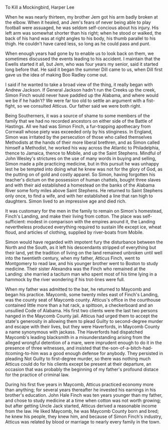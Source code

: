 To Kill a Mockingbird, Harper Lee

When he was nearly thirteen, my brother Jem got his arm badly broken at the elbow. When it healed, and Jem's fears of never being able to play football were assuaged, he was seldom self-concious about his injury. His left arm was somewhat shorter than his right; when he stood or walked, the back of his hand was at right angles to his body, his thumb parallel to his thigh. He couldn't have cared less, so long as he could pass and punt.

When enough years had gone by to enable us to look back on them, we sometimes discussed the events leading to his accident. I maintain that the Ewells started it all, but Jem, who was four years my senior, said it started long before that. He said it began the summer Dill came to us, when Dill first gave us the idea of making Boo Radley come out.

I said if he wanted to take a broad view of the thing, it really began with Andrew Jackson. If General Jackson hadn't run the Creeks up the creek, Simon Finch would never have paddled up the Alabama, and where would we be if he hadn't? We were far too old to settle an argument with a fist-fight, so we consulted Atticus. Our father said we were both right.

Being Southerners, it was a source of shame to some members of the family that we had no recorded ancestors on either side of the Battle of Hastings. All we had was Simon Finch, a fur-trapping apothecary from Cornwall whose piety was exceeded only by his stinginess. In England, Simon was irritated by the persecution of those who called themselves Methodists at the hands of their more liberal brethren, and as Simon called himself a Methodist, he worked his way across the Atlantic to Philadelphia, thence to Jamaica, thence to Mobile, and up the Saint Stephens. Mindful of John Wesley's strictures on the use of many words in buying and selling, Simon made a pile practicing medicine, but in this pursuit he was unhappy lest he be tempted into doing what he knew was not for the glory of God, as the putting on of gold and costly apparel. So Simon, having forgotten his teacher's dictum on the possession of human chattels, bought three slaves and with their aid established a homestead on the banks of the Alabama River some forty miles above Saint Stephens. He returned to Saint Stephens only once, to find a wife, and with her established a line that ran high to daughters. Simon lived to an impressive age and died rich.

It was customary for the men in the family to remain on Simon's homestead, Finch's Landing, and make their living from cotton. The place was self-sufficient: modest in comparison with the empires around it, the Landing nevertheless produced everything required to sustain life except ice, wheat floud, and articles of clothing, supplied by river-boats from Mobile.

Simon would have regarded with impotent fury the disturbance between the North and the South, as it left his descendants stripped of everything but their land, yet the tradition of living on the land remained unbroken until well into the twentieth century, when my father, Atticus Finch, went to Montgomery to read law, and his younger brother went to Boston to study medicine. Their sister Alexandra was the Finch who remained at the Landing: she married a taciturn man who spent most of his time lying in a hammock by the river wondering if his trot-lines were full.

When my father was admitted to the bar, he returned to Maycomb and began his practice. Maycomb, some twenty miles east of Finch's Landing, was the county seat of Maycomb county. Atticus's office in the courthouse contained little more than a hat rack, a spittoon, a checkerboard and an unsullied Code of Alabama. His first two clients were the last two persons hanged in the Maycomb County jail. Atticus had urged them to accept the state's generosity in allowing them to plead Guilty to second-degree murder and escape with their lives, but they were Haverfords, in Maycomb County a name synonymous with jackass. The Haverfords had dispatched Maycomb's leading blacksmith in a misunderstanding arising from the alleged wrongful detention of a mare, were imprudent enough to do it in the presence of three witnesses, and insisted that the-son-of-a-bitch-had-itcoming-to-him was a good enough defense for anybody. They persisted in pleading Not Guilty to first-degree murder, so there was nothing much Atticus could do for his clients except be present at their departure, an occasion that was probably the beginning of my father's profound distace for the practice of criminal law.

During his first five years in Maycomb, Atticus practiced economy more than anything; for several years thereafter he invested his earnings in his brother's education. John Hale Finch was ten years younger than my father, and chose to study medicine at a time when cotton was not worth growing; but after getting Uncle Jack started, Atticus derived a reasonable income from the law. He liked Maycomb, he was Maycomb County born and bred; he knew his people, they knew him, and because of Simon Finch's industry, Atticus was related by blood or marriage to nearly every family in the town.
